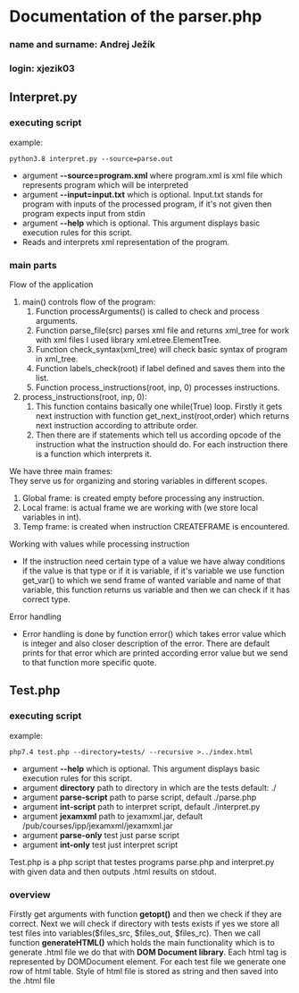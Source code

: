 # Documentation of the parser.php
### name and surname: Andrej Ježík
### login: xjezik03
## Interpret.py
### executing script
  example:   

    python3.8 interpret.py --source=parse.out

  * argument **--source=program.xml** where program.xml is xml file which represents program which will be interpreted
  * argument **--input=input.txt** which is optional. Input.txt stands for program with inputs of the processed program, if it's not given then program expects input from stdin
  * argument **--help** which is optional.
  This argument displays basic execution rules for this script.
  * Reads and interprets xml representation of the program.
### main parts
Flow of the application
1. main()
    controls flow of the program:
    1. Function processArguments() is called to check and process arguments.
    2. Function parse_file(src) parses xml file and returns xml_tree for work with xml files I used library xml.etree.ElementTree.
    3. Function check_syntax(xml_tree) will check basic syntax of program in xml_tree. 
    4. Function labels_check(root) if label defined and saves them into the list.
    5. Function process_instructions(root, inp, 0) processes instructions.
2. process_instructions(root, inp, 0):
    1. This function contains basically one while(True) loop. Firstly it gets next instruction with function get_next_inst(root,order) which returns next instruction according to attribute order.
    2. Then there are if statements which tell us according opcode of the instruction what the instruction should do. For each instruction there is a function which interprets it. <br>

We have three main frames: <br>
  They serve us for organizing and storing variables in different scopes.
  1. Global frame: is created empty before processing any instruction.
  2. Local frame: is actual frame we are working with (we store local variables in int).
  3. Temp frame: is created when instruction CREATEFRAME is encountered.

Working with values while processing instruction
- If the instruction need certain type of a value we have alway conditions if the value is that type or if it is variable, if it's variable we use function get_var() to which we send frame of wanted variable and name of that variable, this function returns us variable and then we can check if it has correct type. <br>

Error handling 
- Error handling is done by function error() which takes error value which is integer and also closer description of the error. There are default prints for that error which are printed according error value but we send to that function more specific quote.
## Test.php
### executing script
  example:   

    php7.4 test.php --directory=tests/ --recursive >../index.html

  * argument **--help** which is optional.
  This argument displays basic execution rules for this script.                    
  * argument **directory** path to directory in which are the tests default: ./
  * argument **parse-script** path to parse script, default ./parse.php
  * argument **int-script** path to interpret script, default ./interpret.py
  * argument **jexamxml** path to jexamxml.jar, default /pub/courses/ipp/jexamxml/jexamxml.jar
  * argument **parse-only** test just parse script
  * argument **int-only** test just interpret script

Test.php is a php script that testes programs parse.php and interpret.py with given data and then outputs .html results on stdout.

### overview
Firstly get arguments with function **getopt()** and then we check if they are correct.
Next we will check if  directory with tests exists if yes we store all test files into variables($files_src, $files_out, $files_rc). 
Then we call function **generateHTML()** which holds the main functionality which is to generate .html file we do that with **DOM Document library**. Each html tag is represented by DOMDocument element. For each test file we generate one row of html table. Style of html file is stored as string and then saved into the .html file

